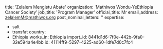 title: 'Zelalem Mengistu Abate'
organization: 'Mathiwos Wondu-YeEthiopia Cancer Society'
job_title: 'Program Manager'
official_title: Mr
email_address: zelalemM@mathiwos.org
post_nominal_letters: ''
expertise:
  - salt
  - transfat
country:
  - Ethiopia
works_in: Ethiopia
import_id: 8441d1d6-7f0e-442b-9fa0-32e594a4e4bb
id: 41114ff9-5297-4225-ad60-1dfe7d0c7fc4

